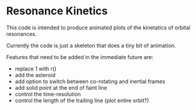 Resonance Kinetics
==================

This code is intended to produce animated plots of the kinetatics of
orbital resonances.

Currently the code is just a skeleton that does a tiny bit of animation.

Features that need to be added in the immediate future are:
* replace 1 with r()
* add the asteroid
* add option to switch between co-rotating and inertial frames
* add solid point at the end of faint line
* control the time-resolution
* control the length of the trailing line (plot entire orbit?)

